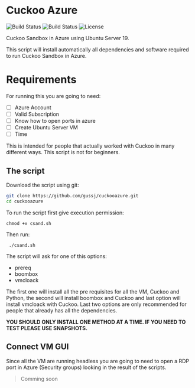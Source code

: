 # Cuckoo Azure
![Build Status](https://img.shields.io/github/forks/gussj/cuckooazure.svg)
![Build Status](https://img.shields.io/github/stars/gussj/cuckooazure.svg)
![License](https://img.shields.io/github/license/gussj/cuckooazure.svg)

Cuckoo Sandbox in Azure using Ubuntu Server 19.

This script will install automatically all dependencies and software required  to run Cuckoo Sandbox in Azure.

# Requirements

For running this you are going to need:

 - [ ] Azure Account
 - [ ] Valid Subscription
 - [ ] Know how to open ports in azure
 - [ ] Create Ubuntu Server VM
 - [ ] Time

This is intended for people that actually worked with Cuckoo in many different ways. This script is not for beginners.

## The script
Download the script using git:
```bash
git clone https://github.com/gussj/cuckooazure.git
cd cuckooazure
```
To run the script first give execution permission:

    chmod +x csand.sh
 Then run:

     ./csand.sh

The script will ask for one of this options:
- prereq
- boombox
- vmcloack

The first one will install all the pre requisites for all the VM, Cuckoo and Python, the second will install boombox and Cuckoo and last option will install vmcloack with Cuckoo. Last two options are only recommended for people that already has all the dependencies.

**YOU SHOULD ONLY INSTALL ONE METHOD AT A TIME. IF YOU NEED TO TEST PLEASE USE SNAPSHOTS.**

## Connect VM GUI

Since all the VM are running headless you are going to need to open a RDP port in Azure (Security groups) looking in the result of the scripts.

> Comming soon
